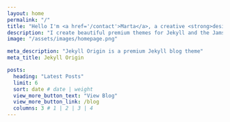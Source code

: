 ```yaml
---
layout: home
permalink: "/"
title: "Hello I'm <a href='/contact'>Marta</a>, a creative <strong>designer</strong> and <em>coder</em>."
description: "I create beautiful premium themes for Jekyll and the Jamstack 🔨✨"
image: "/assets/images/homepage.png"

meta_description: "Jekyll Origin is a premium Jekyll blog theme"
meta_title: Jekyll Origin

posts:
  heading: "Latest Posts"
  limit: 6
  sort: date # date | weight
  view_more_button_text: "View Blog"
  view_more_button_link: /blog
  columns: 3 # 1 | 2 | 3 | 4
---
```

